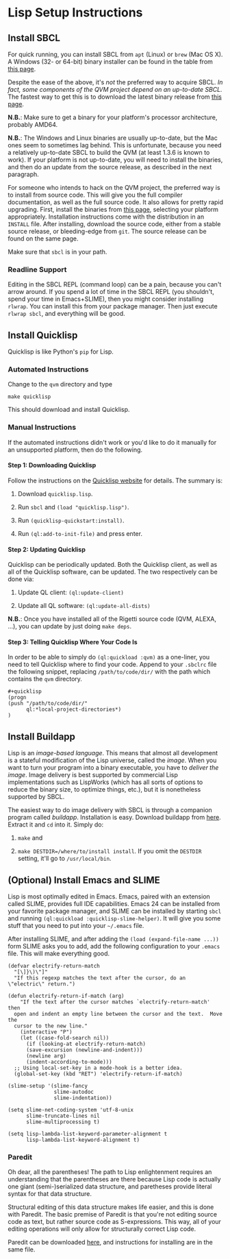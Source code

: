 # Lisp Setup Instructions

## Install SBCL

For quick running, you can install SBCL from `apt` (Linux) or `brew`
(Mac OS X). A Windows (32- or 64-bit) binary installer can be found in
the table from [this page](http://www.sbcl.org/platform-table.html).

Despite the ease of the above, it's *not* the preferred way to acquire
SBCL. *In fact, some components of the QVM project depend on an
up-to-date SBCL.* The fastest way to get this is to download the latest
binary release from [this page](http://www.sbcl.org/platform-table.html). 

**N.B.**: Make sure to get a binary for your platform's processor architecture, probably AMD64.

**N.B.**: The Windows and Linux binaries are usually up-to-date, but the Mac ones seem to sometimes lag behind. This is unfortunate, because you need a relatively up-to-date SBCL to build the QVM (at least 1.3.6 is known to work). If your platform is not up-to-date, you will need to install the binaries, and then do an update from the source release, as described in the next paragraph.

For someone who intends to hack on the QVM project, the preferred way
is to install from source code. This will give you the full compiler
documentation, as well as the full source code. It also allows for
pretty rapid upgrading. First, install the binaries from [this
page](http://www.sbcl.org/platform-table.html), selecting your
platform appropriately. Installation instructions come with the
distribution in an `INSTALL` file. After installing, download the
source code, either from a stable source release, or bleeding-edge
from `git`. The source release can be found on the same page.

Make sure that `sbcl` is in your path.

### Readline Support

Editing in the SBCL REPL (command loop) can be a pain, because you
can't arrow around. If you spend a lot of time in the SBCL REPL (you
shouldn't, spend your time in Emacs+SLIME), then you might consider
installing `rlwrap`. You can install this from your package
manager. Then just execute `rlwrap sbcl`, and everything will be good.

## Install Quicklisp

Quicklisp is like Python's `pip` for Lisp. 

### Automated Instructions
Change to the `qvm` directory and type

```
make quicklisp
```

This should download and install Quicklisp.

### Manual Instructions
If the automated instructions didn't work or you'd like to do it manually for an unsupported platform, then do the following.

#### Step 1: Downloading Quicklisp
Follow the instructions on the [Quicklisp website](https://www.quicklisp.org/beta/) for details. The summary is:

1. Download `quicklisp.lisp`.

2. Run `sbcl` and `(load "quicklisp.lisp")`.

3. Run `(quicklisp-quickstart:install)`.

4. Run `(ql:add-to-init-file)` and press enter.

#### Step 2: Updating Quicklisp
Quicklisp can be periodically updated. Both the Quicklisp client, as
well as all of the Quicklisp software, can be updated. The two respectively can be done via:

1. Update QL client: `(ql:update-client)`

2. Update all QL software: `(ql:update-all-dists)`

**N.B.**: Once you have installed all of the Rigetti source code (QVM, ALEXA, ...), you can update by just doing `make deps`.

#### Step 3: Telling Quicklisp Where Your Code Is

In order to be able to simply do `(ql:quickload :qvm)` as a one-liner,
you need to tell Quicklisp where to find your code. Append to your
`.sbclrc` file the following snippet, replacing `/path/to/code/dir/`
with the path which contains the `qvm` directory.

```
#+quicklisp
(progn
(push "/path/to/code/dir/"
      ql:*local-project-directories*)
)
```

## Install Buildapp

Lisp is an *image-based language*. This means that almost all
development is a stateful modification of the Lisp universe, called
the *image*. When you want to turn your program into a binary
executable, you have to *deliver the image*. Image delivery is best
supported by commercial Lisp implementations such as LispWorks (which
has all sorts of options to reduce the binary size, to optimize
things, etc.), but it is nonetheless supported by SBCL.

The easiest way to do image delivery with SBCL is through a companion
program called *buildapp*. Installation is easy. Download buildapp
from [here](http://www.xach.com/lisp/buildapp.tgz). Extract it and
`cd` into it. Simply do:

1. `make` and

2. `make DESTDIR=/where/to/install install`. If you omit the `DESTDIR`
   setting, it'll go to `/usr/local/bin`.

## (Optional) Install Emacs and SLIME

Lisp is most optimally edited in Emacs. Emacs, paired with an
extension called SLIME, provides full IDE capabilities. Emacs 24 can
be installed from your favorite package manager, and SLIME can be
installed by starting `sbcl` and running `(ql:quickload
:quicklisp-slime-helper)`. It will give you some stuff that you need
to put into your `~/.emacs` file.

After installing SLIME, and after adding the `(load (expand-file-name
...))` form SLIME asks you to add, add the following configuration to
your `.emacs` file. This will make everything good.

```
(defvar electrify-return-match
  "[\]}\)\"]"
  "If this regexp matches the text after the cursor, do an \"electric\" return.")

(defun electrify-return-if-match (arg)
    "If the text after the cursor matches `electrify-return-match' then
  open and indent an empty line between the cursor and the text.  Move the
  cursor to the new line."
    (interactive "P")
    (let ((case-fold-search nil))
      (if (looking-at electrify-return-match)
	  (save-excursion (newline-and-indent)))
      (newline arg)
      (indent-according-to-mode)))
  ;; Using local-set-key in a mode-hook is a better idea.
  (global-set-key (kbd "RET") 'electrify-return-if-match)

(slime-setup '(slime-fancy
               slime-autodoc
               slime-indentation))

(setq slime-net-coding-system 'utf-8-unix
      slime-truncate-lines nil
      slime-multiprocessing t)

(setq lisp-lambda-list-keyword-parameter-alignment t
      lisp-lambda-list-keyword-alignment t)
```

### Paredit

Oh dear, all the parentheses! The path to Lisp enlightenment requires
an understanding that the parentheses are there because Lisp code is
actually one giant (semi-)serialized data structure, and paretheses
provide literal syntax for that data structure.

Structural editing of this data structure makes life easier, and this
is done with Paredit. The basic premise of Paredit is that you're not
editing source code as text, but rather source code as
S-expressions. This way, all of your editing operations will only
allow for structurally correct Lisp code.

Paredit can be downloaded
[here](http://mumble.net/~campbell/emacs/paredit.el), and instructions
for installing are in the same file.